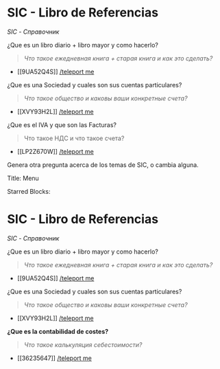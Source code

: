 # SIC - Libro de Referencias  
*SIC - Справочник*

¿Que es un libro diario + libro mayor y como hacerlo?
>*Что такое ежедневная книга + старая книга и как это сделать?*
- [[9UA52Q4S]] [/teleport me](https://github.com/Wapply/vanguard-research-network/blob/main/Learning%20Network/9UA52Q4S.md)

¿Que es una Sociedad y cuales son sus cuentas particulares?
>*Что такое общество и каковы ваши конкретные счета?*
- [[XVY93H2L]] [/teleport me](https://github.com/Wapply/vanguard-research-network/blob/main/Learning%20Network/XVY93H2L.md)

¿Que es el IVA y que son las Facturas?
>Что такое НДС и что такое счета?
- [[LP2Z670W]] [/teleport me](https://github.com/Wapply/vanguard-research-network/blob/main/Learning%20Network/LP2Z670W.md)

Genera otra pregunta acerca de los temas de SIC, o cambia alguna.

Title: Menu
  
Starred Blocks: 
	  
# SIC - Libro de Referencias  
*SIC - Справочник*

¿Que es un libro diario + libro mayor y como hacerlo?
>*Что такое ежедневная книга + старая книга и как это сделать?*
- [[9UA52Q4S]] [/teleport me](https://github.com/Wapply/vanguard-research-network/blob/main/Learning%20Network/9UA52Q4S.md)

¿Que es una Sociedad y cuales son sus cuentas particulares?
>*Что такое общество и каковы ваши конкретные счета?*
- [[XVY93H2L]] [/teleport me](https://github.com/Wapply/vanguard-research-network/blob/main/Learning%20Network/XVY93H2L.md)

**¿Que es la contabilidad de costes?**
>*Что такое калькуляция себестоимости?*
- [[36235647]] [/teleport me](https://github.com/Wapply/vanguard-research-network/blob/main/Learning%20Network/36235647.md)